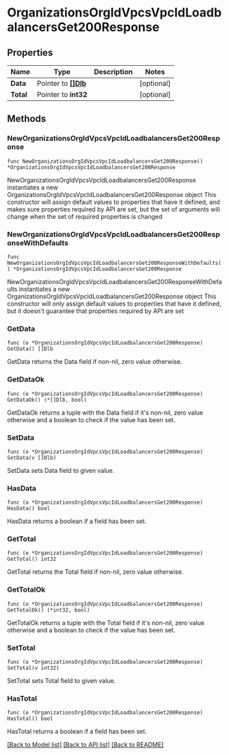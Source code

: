 # OrganizationsOrgIdVpcsVpcIdLoadbalancersGet200Response

## Properties

Name | Type | Description | Notes
------------ | ------------- | ------------- | -------------
**Data** | Pointer to [**[]Dlb**](Dlb.md) |  | [optional] 
**Total** | Pointer to **int32** |  | [optional] 

## Methods

### NewOrganizationsOrgIdVpcsVpcIdLoadbalancersGet200Response

`func NewOrganizationsOrgIdVpcsVpcIdLoadbalancersGet200Response() *OrganizationsOrgIdVpcsVpcIdLoadbalancersGet200Response`

NewOrganizationsOrgIdVpcsVpcIdLoadbalancersGet200Response instantiates a new OrganizationsOrgIdVpcsVpcIdLoadbalancersGet200Response object
This constructor will assign default values to properties that have it defined,
and makes sure properties required by API are set, but the set of arguments
will change when the set of required properties is changed

### NewOrganizationsOrgIdVpcsVpcIdLoadbalancersGet200ResponseWithDefaults

`func NewOrganizationsOrgIdVpcsVpcIdLoadbalancersGet200ResponseWithDefaults() *OrganizationsOrgIdVpcsVpcIdLoadbalancersGet200Response`

NewOrganizationsOrgIdVpcsVpcIdLoadbalancersGet200ResponseWithDefaults instantiates a new OrganizationsOrgIdVpcsVpcIdLoadbalancersGet200Response object
This constructor will only assign default values to properties that have it defined,
but it doesn't guarantee that properties required by API are set

### GetData

`func (o *OrganizationsOrgIdVpcsVpcIdLoadbalancersGet200Response) GetData() []Dlb`

GetData returns the Data field if non-nil, zero value otherwise.

### GetDataOk

`func (o *OrganizationsOrgIdVpcsVpcIdLoadbalancersGet200Response) GetDataOk() (*[]Dlb, bool)`

GetDataOk returns a tuple with the Data field if it's non-nil, zero value otherwise
and a boolean to check if the value has been set.

### SetData

`func (o *OrganizationsOrgIdVpcsVpcIdLoadbalancersGet200Response) SetData(v []Dlb)`

SetData sets Data field to given value.

### HasData

`func (o *OrganizationsOrgIdVpcsVpcIdLoadbalancersGet200Response) HasData() bool`

HasData returns a boolean if a field has been set.

### GetTotal

`func (o *OrganizationsOrgIdVpcsVpcIdLoadbalancersGet200Response) GetTotal() int32`

GetTotal returns the Total field if non-nil, zero value otherwise.

### GetTotalOk

`func (o *OrganizationsOrgIdVpcsVpcIdLoadbalancersGet200Response) GetTotalOk() (*int32, bool)`

GetTotalOk returns a tuple with the Total field if it's non-nil, zero value otherwise
and a boolean to check if the value has been set.

### SetTotal

`func (o *OrganizationsOrgIdVpcsVpcIdLoadbalancersGet200Response) SetTotal(v int32)`

SetTotal sets Total field to given value.

### HasTotal

`func (o *OrganizationsOrgIdVpcsVpcIdLoadbalancersGet200Response) HasTotal() bool`

HasTotal returns a boolean if a field has been set.


[[Back to Model list]](../README.md#documentation-for-models) [[Back to API list]](../README.md#documentation-for-api-endpoints) [[Back to README]](../README.md)


